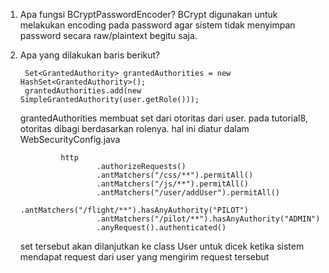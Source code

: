1. Apa fungsi BCryptPasswordEncoder?
        BCrypt digunakan untuk melakukan encoding pada password agar sistem tidak menyimpan password secara raw/plaintext begitu saja.

2. Apa yang dilakukan baris berikut?
   
        Set<GrantedAuthority> grantedAuthorities = new HashSet<GrantedAuthority>();
        grantedAuthorities.add(new SimpleGrantedAuthority(user.getRole()));

   grantedAuthorities membuat set dari otoritas dari user. pada tutorial8, otoritas dibagi berdasarkan rolenya. hal ini diatur dalam WebSecurityConfig.java

                http
                        .authorizeRequests()
                        .antMatchers("/css/**").permitAll()
                        .antMatchers("/js/**").permitAll()
                        .antMatchers("/user/addUser").permitAll()
                        .antMatchers("/flight/**").hasAnyAuthority("PILOT")
                        .antMatchers("/pilot/**").hasAnyAuthority("ADMIN")
                        .anyRequest().authenticated()
        
    set tersebut akan dilanjutkan ke class User untuk dicek ketika sistem mendapat request dari user yang mengirim request tersebut

